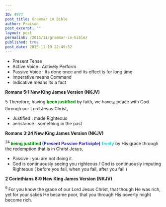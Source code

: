```yaml
---
---
ID: 4977
post_title: Grammar in Bible
author: Praison
post_excerpt: ""
layout: post
permalink: /2015/11/grammar-in-bible/
published: true
post_date: 2015-11-19 22:49:52
---
```

<ul>
	<li>Present Tense</li>
	<li>Active Voice : Actively Perform</li>
	<li>Passive Voice : Its done once and its effect is for long time</li>
	<li>Imperative means Command</li>
	<li>Indicative means its a fact</li>
</ul>
<p class="passage-display"><strong><span class="passage-display-bcv">Romans 5:1
</span><span class="passage-display-version">New King James Version (NKJV)</span></strong></p>
<p class="chapter-1"><span class="text Rom-5-1"><span class="chapternum">5 </span>Therefore, having <span style="color: #008000;"><strong>been justified</strong></span> by faith, we have<sup class="footnote" style="box-sizing: border-box; font-size: 0.625em; line-height: 22px; position: relative; vertical-align: top; top: 0px;" data-fn="#fen-NKJV-28049a" data-link="[&lt;a href=&quot;#fen-NKJV-28049a&quot; title=&quot;See footnote a&quot;&gt;a&lt;/a&gt;]">[<a title="See footnote a" href="https://www.biblegateway.com/passage/?search=Romans+5%3A1&amp;version=NKJV#fen-NKJV-28049a">a</a>]</sup> peace with God through our Lord Jesus Christ,</span></p>

<ul>
	<li class="chapter-1">Justified : made Righteous</li>
	<li class="chapter-1">aeristance : something in the past</li>
</ul>
<p class="passage-display"><strong><span class="passage-display-bcv">Romans 3:24
</span><span class="passage-display-version">New King James Version (NKJV)</span></strong></p>
<span id="en-NKJV-28016" class="text Rom-3-24"><sup class="versenum">24 </sup><span style="color: #008000;"><strong>being justified</strong></span><span style="color: #333399;"><strong> (Present Passive Participle)</strong></span> <span style="color: #33cccc;"><strong>freely</strong></span> by His grace through the redemption that is in Christ Jesus,</span>
<ul>
	<li>Passive : you are not doing it.</li>
	<li>God is continuously seeing you righteous / God is continuously imputing Righteous ( before you fail, when you fail, after you fail )</li>
</ul>
<p class="passage-display"><strong><span class="passage-display-bcv">2 Corinthians 8:9
</span><span class="passage-display-version">New King James Version (NKJV)</span></strong></p>
<span id="en-NKJV-28942" class="text 2Cor-8-9"><sup class="versenum">9 </sup>For you know the grace of our Lord Jesus Christ, that though He was rich, yet for your sakes He became poor, that you through His poverty might become rich.</span>

&nbsp;
